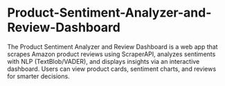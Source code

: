# Product-Sentiment-Analyzer-and-Review-Dashboard
The Product Sentiment Analyzer and Review Dashboard is a web app that scrapes Amazon product reviews using ScraperAPI, analyzes sentiments with NLP (TextBlob/VADER), and displays insights via an interactive dashboard. Users can view product cards, sentiment charts, and reviews for smarter decisions.
